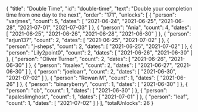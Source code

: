 {
  "title": "Double Time",
  "id": "double-time",
  "text": "Double your completion time from one day to the next",
  "order": "171",
  "unlocks": [
    {
      "person": "varjmes",
      "count": 5,
      "dates": [
        "2021-06-24",
        "2021-06-25",
        "2021-06-28",
        "2021-07-01",
        "2021-07-03"
      ]
    },
    {
      "person": "Ania",
      "count": 4,
      "dates": [
        "2021-06-25",
        "2021-06-26",
        "2021-06-28",
        "2021-06-30"
      ]
    },
    {
      "person": "arjun137",
      "count": 2,
      "dates": [
        "2021-06-25",
        "2021-07-02"
      ]
    },
    {
      "person": "j-sheps",
      "count": 2,
      "dates": [
        "2021-06-25",
        "2021-07-02"
      ]
    },
    {
      "person": "Lily2point0",
      "count": 2,
      "dates": [
        "2021-06-26",
        "2021-06-30"
      ]
    },
    {
      "person": "Oliver Turner",
      "count": 2,
      "dates": [
        "2021-06-26",
        "2021-06-30"
      ]
    },
    {
      "person": "itsalex",
      "count": 2,
      "dates": [
        "2021-06-27",
        "2021-06-30"
      ]
    },
    {
      "person": "joelcarr",
      "count": 2,
      "dates": [
        "2021-06-30",
        "2021-07-02"
      ]
    },
    {
      "person": "Rowan M",
      "count": 1,
      "dates": [
        "2021-06-26"
      ]
    },
    {
      "person": "binaryberry",
      "count": 1,
      "dates": [
        "2021-06-30"
      ]
    },
    {
      "person": "cb",
      "count": 1,
      "dates": [
        "2021-06-30"
      ]
    },
    {
      "person": "apaleslimghost",
      "count": 1,
      "dates": [
        "2021-07-01"
      ]
    },
    {
      "person": "leaf",
      "count": 1,
      "dates": [
        "2021-07-02"
      ]
    }
  ],
  "totalUnlocks": 26
}